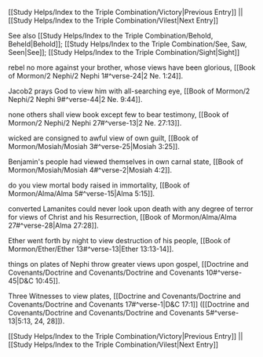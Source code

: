 [[Study Helps/Index to the Triple Combination/Victory|Previous Entry]]  ||  [[Study Helps/Index to the Triple Combination/Vilest|Next Entry]]

 See also [[Study Helps/Index to the Triple Combination/Behold, Beheld|Behold]]; [[Study Helps/Index to the Triple Combination/See, Saw, Seen|See]]; [[Study Helps/Index to the Triple Combination/Sight|Sight]]

 rebel no more against your brother, whose views have been glorious, [[Book of Mormon/2 Nephi/2 Nephi 1#^verse-24|2 Ne. 1:24]].

 Jacob2 prays God to view him with all-searching eye, [[Book of Mormon/2 Nephi/2 Nephi 9#^verse-44|2 Ne. 9:44]].

 none others shall view book except few to bear testimony, [[Book of Mormon/2 Nephi/2 Nephi 27#^verse-13|2 Ne. 27:13]].

 wicked are consigned to awful view of own guilt, [[Book of Mormon/Mosiah/Mosiah 3#^verse-25|Mosiah 3:25]].

 Benjamin's people had viewed themselves in own carnal state, [[Book of Mormon/Mosiah/Mosiah 4#^verse-2|Mosiah 4:2]].

 do you view mortal body raised in immortality, [[Book of Mormon/Alma/Alma 5#^verse-15|Alma 5:15]].

 converted Lamanites could never look upon death with any degree of terror for views of Christ and his Resurrection, [[Book of Mormon/Alma/Alma 27#^verse-28|Alma 27:28]].

 Ether went forth by night to view destruction of his people, [[Book of Mormon/Ether/Ether 13#^verse-13|Ether 13:13-14]].

 things on plates of Nephi throw greater views upon gospel, [[Doctrine and Covenants/Doctrine and Covenants/Doctrine and Covenants 10#^verse-45|D&C 10:45]].

 Three Witnesses to view plates, [[Doctrine and Covenants/Doctrine and Covenants/Doctrine and Covenants 17#^verse-1|D&C 17:1]] ([[Doctrine and Covenants/Doctrine and Covenants/Doctrine and Covenants 5#^verse-13|5:13, 24, 28]]).

[[Study Helps/Index to the Triple Combination/Victory|Previous Entry]]  ||  [[Study Helps/Index to the Triple Combination/Vilest|Next Entry]]